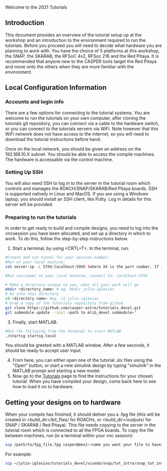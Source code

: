 Welcome to the 2021 Tutorials

## Introduction

This document provides an overview of the tutorial setup up at the workshop and an introduction to the environment required to run the tutorials. Before you proceed you will need to decide what hardware you are planning to work with. You have the choice of 5 platforms at this workshop, the SNAP, the SKARAB, the RFSoC 4x2, RFSoc 216 and the Red Pitaya. It is recommended that anyone new to the CASPER tools target the Red Pitaya and move onto the others when they are more familiar with the environment.

## Local Configuration Information

### Accounts and login info

There are a few options for connecting to the tutorial systems. You are welcome to run the tutorials on your own computer, after cloning the tutorials git repository, you can connect via a cable to the hardware switch, or you can connect to the tutorials servers via WiFi. Note however that this WiFi network does not have access to the internet, so you will need to download the tutorial instructions before hand.

Once on the local network, you should be given an address on the 192.168.10.X subnet. You should be able to access the compile machines. The hardware is accessable via the control machine.


### Setting Up SSH
You will also need SSH to log in to the server in the tutorial room which controls and manages the ROACH/SNAP/SKARAB/Red Pitaya boards. SSH is supported natively in Linux and MacOS. If you are using a Windows laptop, you should install an SSH client, like Putty. Log in details for this server will be provided.

### Preparing to run the tutorials
In order to get ready to build and compile designs, you need to log into the vncsession you have been allocated, and set up a directory in which to work. To do this, follow the step-by-step instructions below.

2. Start a terminal, by using <CRTL+T>. In the terminal, run:
```bash
#Create and ssh tunnel for your session number:
#Run on your local machine:
ssh server-ip -L 57XX:localhost:59XX (where XX is the port number. If it were port :5, you would do 5705:localhost:5905 etc)

#Run vncviewer on your local machine, connect to: localhost:57XX

# Make a directory unique to you, when all your work will go
mkdir <directory_name> # eg. mkdir julio-iglesias
# Go into this directory
cd <directory name> #eg. cd julio-iglesias
# Grab a copy of the tutorials repository from github
git clone https://github.com/casper-astro/tutorials_devel.git
git submodule update --init <path to mlib_devel submodule>" 
```

3. Finally, start MATLAB.
```bash
#Run the following from the terminal to start MATLAB
./startsg startsg.local
```
You should be greeted with a MATLAB window. After a few seconds, it should be ready to accept user input.

4. From here, you can either open one of the tutorial .slx files using the "Open" button, or start a new simulink design by typing "simulink" in the MATLAB prompt and starting a new model.
5. Now go to the [Tutorials](https://casper-tutorials.readthedocs.io/en/latest/) page to find the instructions for your chosen tutorial. When you have compiled your design, come back here to see how to load it on to hardware.

## Getting your designs on to hardware
When your compile has finished, it should deliver you a .fpg file (this will be created in <build_dir>/bit_files/ for ROACHs, or <build_dir>/outputs/ for SNAP / SKARAB / Red Pitaya). This file needs copying to the server in the tutorial room which is connected to all the FPGA boards. To copy the file between machines, run (in a terminal within your vnc session):
```bash
scp /path/to/fpg_file.fpg casper@mex2:<name you want your file to have>.fpg
```
For example:
```bash
scp ~/julio-iglesias/tutorials_devel/vivado/snap/tut_intro/snap_tut_intro/outputs/snap_tut_intro_2017-08-13_1508.fpg hpw_hw@dbelab02:julio-iglesias_snap_intro.fpg


